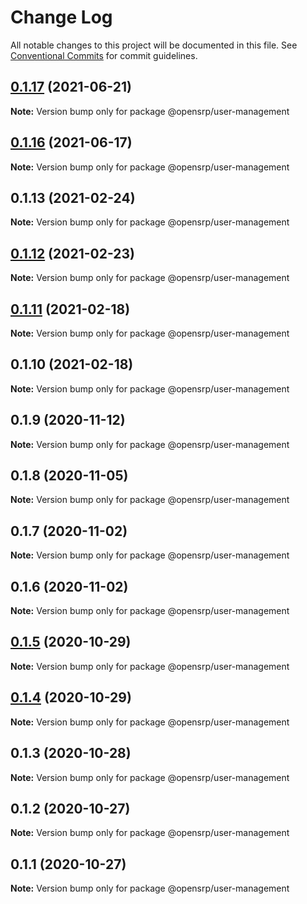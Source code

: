 # Change Log

All notable changes to this project will be documented in this file.
See [Conventional Commits](https://conventionalcommits.org) for commit guidelines.

## [0.1.17](https://github.com/OpenSRP/web/compare/@opensrp/user-management@0.1.16...@opensrp/user-management@0.1.17) (2021-06-21)

**Note:** Version bump only for package @opensrp/user-management

## [0.1.16](https://github.com/OpenSRP/web/compare/@opensrp/user-management@0.1.15...@opensrp/user-management@0.1.16) (2021-06-17)

**Note:** Version bump only for package @opensrp/user-management

## 0.1.13 (2021-02-24)

**Note:** Version bump only for package @opensrp/user-management

## [0.1.12](https://github.com/OpenSRP/web/compare/@opensrp/user-management@0.1.11...@opensrp/user-management@0.1.12) (2021-02-23)

**Note:** Version bump only for package @opensrp/user-management

## [0.1.11](https://github.com/OpenSRP/web/compare/@opensrp/user-management@0.1.10...@opensrp/user-management@0.1.11) (2021-02-18)

**Note:** Version bump only for package @opensrp/user-management

## 0.1.10 (2021-02-18)

**Note:** Version bump only for package @opensrp/user-management

## 0.1.9 (2020-11-12)

**Note:** Version bump only for package @opensrp/user-management

## 0.1.8 (2020-11-05)

**Note:** Version bump only for package @opensrp/user-management

## 0.1.7 (2020-11-02)

**Note:** Version bump only for package @opensrp/user-management

## 0.1.6 (2020-11-02)

**Note:** Version bump only for package @opensrp/user-management

## [0.1.5](https://github.com/OpenSRP/web/compare/@opensrp/user-management@0.1.4...@opensrp/user-management@0.1.5) (2020-10-29)

**Note:** Version bump only for package @opensrp/user-management

## [0.1.4](https://github.com/OpenSRP/web/compare/@opensrp/user-management@0.1.3...@opensrp/user-management@0.1.4) (2020-10-29)

**Note:** Version bump only for package @opensrp/user-management

## 0.1.3 (2020-10-28)

**Note:** Version bump only for package @opensrp/user-management

## 0.1.2 (2020-10-27)

**Note:** Version bump only for package @opensrp/user-management

## 0.1.1 (2020-10-27)

**Note:** Version bump only for package @opensrp/user-management
